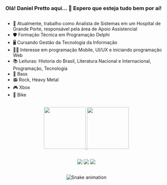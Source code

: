 ### Olá! Daniel Pretto aqui... 🤘 Espero que esteja tudo bem por aí!
##
- 🏥 Atualmente, trabalho como Analista de Sistemas em um Hospital de Grande Porte, responsável pela área de Apoio Assistencial
- 🛡️ Formação Técnica em Programação Delphi
- 🖥️  Cursando Gestão da Tecnologia da Informação
- 🧑‍💻 Interesse em programação Mobile, UI/UX e iniciando programação Web
- 📚 Leituras: Historia do Brasil, Literatura Nacional e Internacional, Programação, Tecnologia
- 🎸 Bass
- 📻 Rock, Heavy Metal
- 🎮 Xbox
- 🚴 Bike
    
##

<div align="center">
<a href="https://beacons.ai/pretto"> 
<img height="130em" src="https://github-readme-stats.vercel.app/api?username=danielpretto&show_icons=true&theme=blue-green&include_all_commits=true&count_private=true"/>
<img height="130em" src="https://github-readme-stats.vercel.app/api/top-langs/?username=danielpretto)"/>
  

</div>
  
##

<div align="center" > 
  <a href="https://instagram.com/danielpretto" target="_blank"><img src="https://img.shields.io/badge/-Instagram-%23E4405F?style=for-the-badge&logo=instagram&logoColor=white" target="_blank"></a>
  <a href="https://www.linkedin.com/in/danielgoncalvesfonseca/" target="_blank"><img src="https://img.shields.io/badge/-LinkedIn-%230077B5?style=for-the-badge&logo=linkedin&logoColor=white" target="_blank"></a> 
  <a href="https://open.spotify.com/playlist/7pcbnhiMU656qVFZaSrnYu?si=55b490a726c34c23" target="_blank"><img src="https://img.shields.io/badge/Spotify-1ED760?&style=for-the-badge&logo=spotify&logoColor=white" target="_blank"></a>

##
  
![Snake animation](https://github.com/danielpretto/danielpretto/blob/output/github-contribution-grid-snake.svg)
</div>
